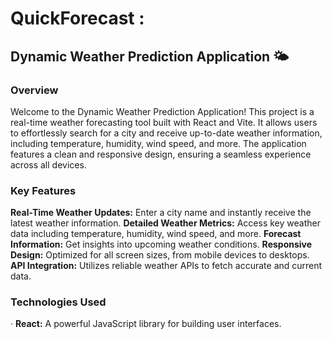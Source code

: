 # QuickForecast :

## Dynamic Weather Prediction Application 🌤️
### Overview
Welcome to the Dynamic Weather Prediction Application! This project is a real-time weather forecasting tool built with React and Vite. It allows users to effortlessly search for a city and receive up-to-date weather information, including temperature, humidity, wind speed, and more. The application features a clean and responsive design, ensuring a seamless experience across all devices.

### Key Features
**Real-Time Weather Updates:** Enter a city name and instantly receive the latest weather information.  **Detailed Weather Metrics:** Access key weather data including temperature, humidity, wind speed, and more.  **Forecast Information:** Get insights into upcoming weather conditions.  **Responsive Design:** Optimized for all screen sizes, from mobile devices to desktops.  **API Integration:** Utilizes reliable weather APIs to fetch accurate and current data.
### Technologies Used
&middot; **React:** A powerful JavaScript library for building user interfaces.
